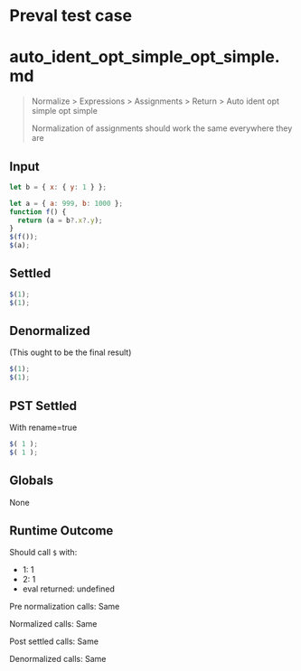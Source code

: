 # Preval test case

# auto_ident_opt_simple_opt_simple.md

> Normalize > Expressions > Assignments > Return > Auto ident opt simple opt simple
>
> Normalization of assignments should work the same everywhere they are

## Input

`````js filename=intro
let b = { x: { y: 1 } };

let a = { a: 999, b: 1000 };
function f() {
  return (a = b?.x?.y);
}
$(f());
$(a);
`````


## Settled


`````js filename=intro
$(1);
$(1);
`````


## Denormalized
(This ought to be the final result)

`````js filename=intro
$(1);
$(1);
`````


## PST Settled
With rename=true

`````js filename=intro
$( 1 );
$( 1 );
`````


## Globals


None


## Runtime Outcome


Should call `$` with:
 - 1: 1
 - 2: 1
 - eval returned: undefined

Pre normalization calls: Same

Normalized calls: Same

Post settled calls: Same

Denormalized calls: Same
